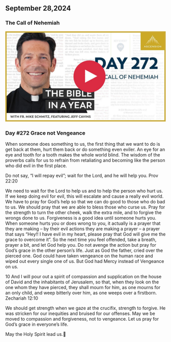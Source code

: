 ## September 28,2024

### The Call of Nehemiah

[![The Call of Nehemiah](https://raw.githubusercontent.com/linusjf/BIAY/main/September/jpgs/Day272.jpg)](https://youtu.be/zbvENgoZvbw "The Call of Nehemiah")

### Day #272 Grace not Vengeance

When someone does something to us, the first thing that we want to do is get back at them, hurt them back or do something even eviler. An eye for an eye and tooth for a tooth makes the whole world blind. The wisdom of the proverbs calls for us to refrain from retaliating and becoming like the person who did evil in the first place.

Do not say, “I will repay evil”; wait for the Lord, and he will help you. Prov 22:20

We need to wait for the Lord to help us and to help the person who hurt us. If we keep doing evil for evil, this will escalate and cause a really evil world. We have to pray for God’s help so that we can do good to those who do bad to us. We should pray that we are able to bless those who curse us. Pray for the strength to turn the other cheek, walk the extra mile, and to forgive the wrongs done to us.
Forgiveness is a good idea until someone hurts you.
When someone hurts you or does wrong to you, it actually is a prayer that they are making – by their evil actions they are making a prayer – a prayer that says “Hey!! I have evil in my heart, please pray that God will give me the grace to overcome it”.
So the next time you feel offended, take a breath, prayer a bit, and let God help you. Do not avenge the action but pray for God’s grace in the other person’s life.
Just as God the father, cried over the pierced one. God could have taken vengeance on the human race and wiped out every single one of us. But God had Mercy instead of Vengeance on us.

10 And I will pour out a spirit of compassion and supplication on the house of David and the inhabitants of Jerusalem, so that, when they look on the one whom they have pierced, they shall mourn for him, as one mourns for an only child, and weep bitterly over him, as one weeps over a firstborn. Zechariah 12:10

We should get strength when we gaze at the crucifix, strength to forgive. He was stricken for our inequities and bruised for our offenses.
May we be moved to compassion and forgiveness, not to vengeance. Let us pray for God’s grace in everyone’s life.

May the Holy Spirit lead us.🙏
